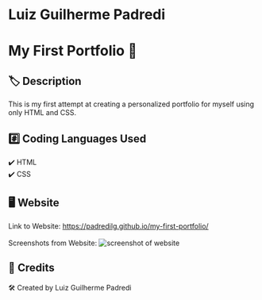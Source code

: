 # Luiz Guilherme Padredi

# My First Portfolio :pencil:

## :label: Description
This is my first attempt at creating a personalized portfolio for myself using only HTML and CSS.

## 	:hash: Coding Languages Used
:heavy_check_mark: HTML</br>
:heavy_check_mark: CSS</br>

## :desktop_computer: Website
Link to Website: https://padredilg.github.io/my-first-portfolio/
</br></br>
Screenshots from Website:
![screenshot of website](./assets/images/screen-capture3.png)

## :clap: Credits

:hammer_and_wrench: Created by Luiz Guilherme Padredi

